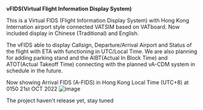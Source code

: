 **vFIDS(Virtual Flight Information Display System)**

This is a Virtual FIDS (Flight Information Display System) with Hong Kong Internation airport style connected VATSIM based on VATboard. Now included display in Chinese (Traditional) and English. 


The vFIDS able to display Callsign, Departure/Arrival Airport and Status of the flight with ETA with functioning in UTC/Local Time. We are also planning for adding parking stand and the AIBT(Actual In Block Time) and ATOT(Actual Takeoff Time)  connecting with the planned vA-CDM system in schedule in the future.

Now showing Arrival FIDS (A-FIDS) in Hong Kong Local Time (UTC+8) at 0150 21st OCT 2022
![image](https://user-images.githubusercontent.com/55049491/197020159-425163fd-bef7-48ed-b73d-1ff6acf9074f.png)

The project haven't release yet, stay tuned
